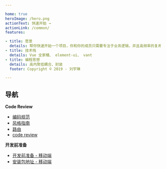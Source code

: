 ```yaml
---

home: true
heroImage: /hero.png
actionText: 快速开始 →
actionLink: /common/
features:

- title: 愿景
  details: 帮你快速开始一个项目，你和你的成员只需要专注于业务逻辑，并且高频率的复用 UI 库中的组件
- title: 技术栈
  details: Vue 全家桶、 element-ui、 vant
- title: 编程思想
  details: 高内聚低耦合、封装
  footer: Copyright © 2019 - 刘宇琳

---
```


## 导航

**Code Review**

- [编码规范](../common/standard.md)
- [风格指南](../common/style.md)
- [路由](../common/router.md)
- [code review](../common/code-review.md)

**开发前准备**

- [开发前准备 - 移动端](../mobile/prepare.md)
- [安装包地址 - 移动端](../mobile/install.md)
